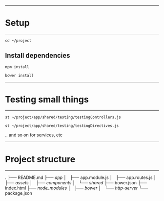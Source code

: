 ----
# Setup
----

`cd ~/project`

## Install dependencies

`npm install`

`bower install`

----
# Testing small things
----

`st ~/project/app/shared/testing/testingControllers.js`

`st ~/project/app/shared/testing/testingDirectives.js`

.. and so on for services, etc

----
# Project structure
----

*.*
├── README.md
├── *app*
│   ├── app.module.js
│   ├── app.routes.js
│   ├── *assets*
│   ├── *components*
│   └── *shared*
├── bower.json
├── index.html
├── *node_modules*
│   ├── *bower*
│   └── *http-server*
└── package.json
